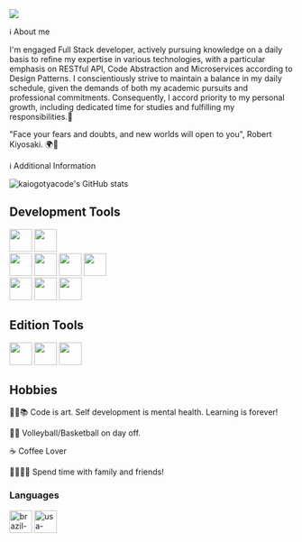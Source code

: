<img src="https://portfolio-kaiogotya.s3.us-east-2.amazonaws.com/github-brands.png" />

ℹ About me

I'm engaged Full Stack developer, actively pursuing knowledge on a daily basis to refine my expertise in various technologies, with a particular emphasis on RESTful API, Code Abstraction and Microservices according to Design Patterns. I conscientiously strive to maintain a balance in my daily schedule, given the demands of both my academic pursuits and professional commitments. Consequently, I accord priority to my personal growth, including dedicated time for studies and fulfilling my responsibilities.🏫

"Face your fears and doubts, and new worlds will open to you", Robert Kiyosaki. 🌍🧠

ℹ Additional Information 

![kaiogotyacode's GitHub stats](https://github-readme-stats.vercel.app/api?username=kaiogotyacode&show_icons=true&theme=gruvbox&rank_icon=github)

## Development Tools
<div>    
  <img height="40em" src="https://img.shields.io/badge/C%23-239120?style=for-the-badge&logo=c-sharp&logoColor=white" />
  <img height="40em" src="https://img.shields.io/badge/Microsoft_SQL_Server-CC2927?style=for-the-badge&logo=microsoft-sql-server&logoColor=white"/>   
</div>
<div>    
  <img height="40em" src="https://img.shields.io/badge/HTML5-E34F26?style=for-the-badge&logo=html5&logoColor=white" />    
  <img height="40em" src="https://img.shields.io/badge/CSS3-1572B6?style=for-the-badge&logo=css3&logoColor=white" />
  <img height="40em" src="https://img.shields.io/badge/Bootstrap-563D7C?style=for-the-badge&logo=bootstrap&logoColor=white" />
  <img height="40em" src="https://img.shields.io/badge/JavaScript-F7DF1E?style=for-the-badge&logo=javascript&logoColor=black" />         
</div>
<div>   
  <img height="40em" src="https://img.shields.io/badge/jQuery-0769AD?style=for-the-badge&logo=jquery&logoColor=white" /> 
  <img height="40em" src="https://img.shields.io/badge/GitHub-100000?style=for-the-badge&logo=github&logoColor=white" />
  <img height="40em" src="https://img.shields.io/badge/GitLab-330F63?style=for-the-badge&logo=gitlab&logoColor=white"/>    
</div>

## Edition Tools
<div>
  <img height="40em" src="https://cdn.jsdelivr.net/gh/devicons/devicon/icons/photoshop/photoshop-line.svg" />
  <img height="40em" src="https://cdn.jsdelivr.net/gh/devicons/devicon/icons/premierepro/premierepro-original.svg" />               
  <img height="40em" src="https://cdn.jsdelivr.net/gh/devicons/devicon/icons/aftereffects/aftereffects-original.svg" />
</div>

## Hobbies

👨‍💻📚  Code is art. Self development is mental health. Learning is forever!

🏐🏀  Volleyball/Basketball on day off.

☕    Coffee Lover

👨‍👩‍👧‍👧   Spend time with family and friends!


### Languages

<div>  
  <img height="40em" src="https://img.icons8.com/color/96/brazil-circular.png" alt="brazil-flag"/>  
  <img height="40em" src="https://img.icons8.com/color/96/usa-circular.png" alt="usa-flag"/>
</div>
